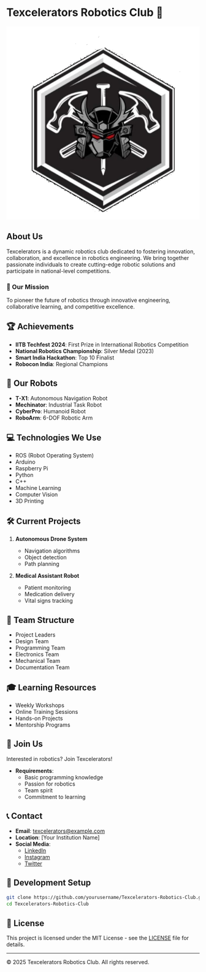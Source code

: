 # Texcelerators Robotics Club 🤖

![Club Logo](/Assets/images/endversion.png)

## About Us
Texcelerators is a dynamic robotics club dedicated to fostering innovation, collaboration, and excellence in robotics engineering. We bring together passionate individuals to create cutting-edge robotic solutions and participate in national-level competitions.

### 🎯 Our Mission
To pioneer the future of robotics through innovative engineering, collaborative learning, and competitive excellence.

## 🏆 Achievements
- **IITB Techfest 2024**: First Prize in International Robotics Competition
- **National Robotics Championship**: Silver Medal (2023)
- **Smart India Hackathon**: Top 10 Finalist
- **Robocon India**: Regional Champions

## 🤖 Our Robots
- **T-X1**: Autonomous Navigation Robot
- **Mechinator**: Industrial Task Robot
- **CyberPro**: Humanoid Robot
- **RoboArm**: 6-DOF Robotic Arm

## 💻 Technologies We Use
- ROS (Robot Operating System)
- Arduino
- Raspberry Pi
- Python
- C++
- Machine Learning
- Computer Vision
- 3D Printing

## 🛠️ Current Projects
1. **Autonomous Drone System**
   - Navigation algorithms
   - Object detection
   - Path planning

2. **Medical Assistant Robot**
   - Patient monitoring
   - Medication delivery
   - Vital signs tracking

## 👥 Team Structure
- Project Leaders
- Design Team
- Programming Team
- Electronics Team
- Mechanical Team
- Documentation Team

## 🎓 Learning Resources
- Weekly Workshops
- Online Training Sessions
- Hands-on Projects
- Mentorship Programs

## 🤝 Join Us
Interested in robotics? Join Texcelerators!
- **Requirements**: 
  - Basic programming knowledge
  - Passion for robotics
  - Team spirit
  - Commitment to learning

## 📞 Contact
- **Email**: texcelerators@example.com
- **Location**: [Your Institution Name]
- **Social Media**:
  - [LinkedIn](#)
  - [Instagram](#)
  - [Twitter](#)

## 🔧 Development Setup
```bash
git clone https://github.com/yourusername/Texcelerators-Robotics-Club.git
cd Texcelerators-Robotics-Club
```

## 📄 License
This project is licensed under the MIT License - see the [LICENSE](LICENSE) file for details.

---
© 2025 Texcelerators Robotics Club. All rights reserved.

